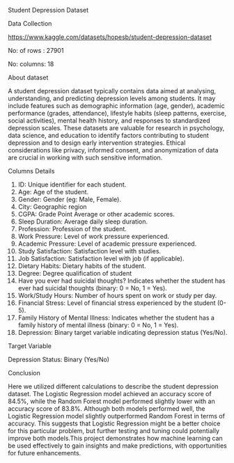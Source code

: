 Student Depression Dataset

Data Collection

https://www.kaggle.com/datasets/hopesb/student-depression-dataset

No: of rows : 27901

No: columns: 18

About dataset

A student depression dataset typically contains data aimed at analysing, understanding, and predicting depression levels among students. It may include features such as demographic information (age, gender), academic performance (grades, attendance), lifestyle habits (sleep patterns, exercise, social activities), mental health history, and responses to standardized depression scales.
These datasets are valuable for research in psychology, data science, and education to identify factors contributing to student depression and to design early intervention strategies. Ethical considerations like privacy, informed consent, and anonymization of data are crucial in working with such sensitive information.

Columns Details

1) ID: Unique identifier for each student.
2) Age: Age of the student.
3) Gender: Gender (eg: Male, Female).
4) City: Geographic region
5) CGPA: Grade Point Average or other academic scores.
6) Sleep Duration: Average daily sleep duration.
7) Profession: Profession of the student.
8) Work Pressure: Level of work pressure experienced.
9) Academic Pressure: Level of academic pressure experienced.
10) Study Satisfaction: Satisfaction level with studies.
11) Job Satisfaction: Satisfaction level with job (if applicable).
12) Dietary Habits: Dietary habits of the student.
13) Degree: Degree qualification of student
14) Have you ever had suicidal thoughts? Indicates whether the student has ever had suicidal thoughts (binary: 0 = No, 1 = Yes).
15) Work/Study Hours: Number of hours spent on work or study per day.
16) Financial Stress: Level of financial stress experienced by the student (0-5).
17) Family History of Mental Illness: Indicates whether the student has a family history of mental illness (binary: 0 = No, 1 = Yes).
18) Depression: Binary target variable indicating depression status (Yes/No).

Target Variable

Depression Status: Binary (Yes/No)

Conclusion

Here we utilized different calculations to describe the student depression dataset. The Logistic Regression model achieved an accuracy score of 84.5%, while the Random Forest model performed slightly lower with an accuracy score of 83.8%. Although both models performed well, the Logistic Regression model slightly outperformed Random Forest in terms of accuracy. This suggests that Logistic Regression might be a better choice for this particular problem, but further testing and tuning could potentially improve both models.This project demonstrates how machine learning can be used effectively to gain insights and make predictions, with opportunities for future enhancements.
